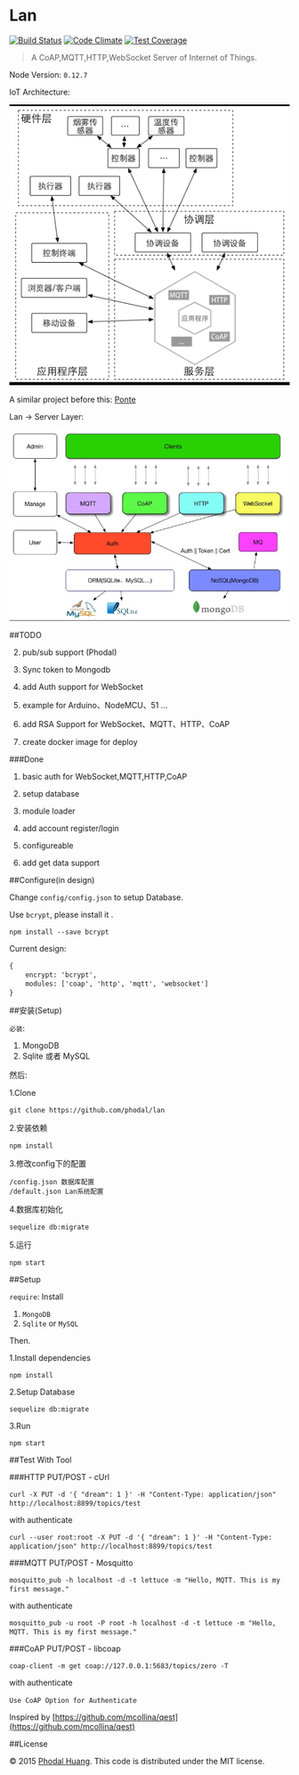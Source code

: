 # Lan

[![Build Status](https://travis-ci.org/phodal/lan.svg?branch=master)](https://travis-ci.org/phodal/lan)
[![Code Climate](https://codeclimate.com/github/phodal/lan/badges/gpa.svg)](https://codeclimate.com/github/phodal/lan)
[![Test Coverage](https://codeclimate.com/github/phodal/lan/badges/coverage.svg)](https://codeclimate.com/github/phodal/lan/coverage)

> A CoAP,MQTT,HTTP,WebSocket Server of Internet of Things.

Node Version: ``0.12.7``

IoT Architecture: 

![IoT Struct](docs/struct_full.png)

A similar project before this: [Ponte](https://github.com/eclipse/ponte)

Lan -> Server Layer:

![Lan Struct](docs/iot.jpg)

##TODO

2. pub/sub support (Phodal)

3. Sync token to Mongodb

4. add Auth support for WebSocket

5. example for Arduino、NodeMCU、51 ...

6. add RSA Support for WebSocket、MQTT、HTTP、CoAP

7. create docker image for deploy

###Done

1. basic auth for WebSocket,MQTT,HTTP,CoAP

2. setup database

3. module loader

4. add account register/login

5. configureable

6. add get data support

##Configure(in design)

Change ``config/config.json`` to setup Database.

Use ``bcrypt``, please install it .

    npm install --save bcrypt

Current design:

	{
		encrypt: 'bcrypt',
		modules: ['coap', 'http', 'mqtt', 'websocket']
	}


##安装(Setup)

``必装``:

1. MongoDB
2. Sqlite 或者 MySQL

然后:

1.Clone

	git clone https://github.com/phodal/lan

2.安装依赖

    npm install
    
3.修改config下的配置

    /config.json 数据库配置
    /default.json Lan系统配置   

4.数据库初始化

    sequelize db:migrate
    
5.运行
 
    npm start    
    
##Setup

``require``: Install

1. ``MongoDB``
2. ``Sqlite`` or ``MySQL``

Then.

1.Install dependencies

    npm install

2.Setup Database

    sequelize db:migrate 

3.Run

    npm start
    

##Test With Tool

###HTTP PUT/POST - cUrl

    curl -X PUT -d '{ "dream": 1 }' -H "Content-Type: application/json" http://localhost:8899/topics/test

with authenticate

    curl --user root:root -X PUT -d '{ "dream": 1 }' -H "Content-Type: application/json" http://localhost:8899/topics/test


###MQTT PUT/POST - Mosquitto


    mosquitto_pub -h localhost -d -t lettuce -m "Hello, MQTT. This is my first message."
    
with authenticate

    mosquitto_pub -u root -P root -h localhost -d -t lettuce -m "Hello, MQTT. This is my first message."

###CoAP PUT/POST - libcoap

    coap-client -m get coap://127.0.0.1:5683/topics/zero -T
    
with authenticate

``Use CoAP Option for Authenticate``      


Inspired by
[https://github.com/mcollina/qest](https://github.com/mcollina/qest)

##License

© 2015 [Phodal Huang][phodal]. This code is distributed under the MIT
license.

[phodal]:http://www.phodal.com/
